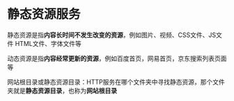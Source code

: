 # 静态资源服务

静态资源是指**内容长时间不发生改变的资源**，例如图片、视频、CSS文件、JS文件
HTML文件、字体文件等

动态资源是指**内容经常更新的资源**，例如百度首页，网易首页，京东搜索列表页面等

网站根目录或静态资源目录：HTTP服务在哪个文件夹中寻找静态资源，那个文件夹就是**静态资源目录**，也称为**网站根目录**